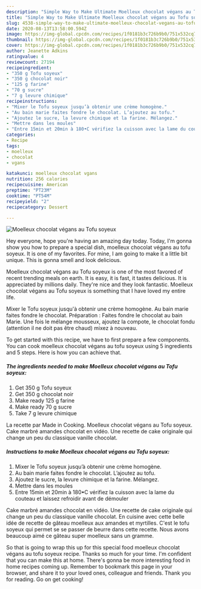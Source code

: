 ```yaml
---
description: "Simple Way to Make Ultimate Moelleux chocolat végans au Tofu soyeux"
title: "Simple Way to Make Ultimate Moelleux chocolat végans au Tofu soyeux"
slug: 4538-simple-way-to-make-ultimate-moelleux-chocolat-vegans-au-tofu-soyeux
date: 2020-08-13T13:58:00.594Z
image: https://img-global.cpcdn.com/recipes/1f0181b3c726b9b0/751x532cq70/moelleux-chocolat-vegans-au-tofu-soyeux-photo-principale-de-la-recette.jpg
thumbnail: https://img-global.cpcdn.com/recipes/1f0181b3c726b9b0/751x532cq70/moelleux-chocolat-vegans-au-tofu-soyeux-photo-principale-de-la-recette.jpg
cover: https://img-global.cpcdn.com/recipes/1f0181b3c726b9b0/751x532cq70/moelleux-chocolat-vegans-au-tofu-soyeux-photo-principale-de-la-recette.jpg
author: Jeanette Adkins
ratingvalue: 4
reviewcount: 27194
recipeingredient:
- "350 g Tofu soyeux"
- "350 g chocolat noir"
- "125 g farine"
- "70 g sucre"
- "7 g levure chimique"
recipeinstructions:
- "Mixer le Tofu soyeux jusqu’à obtenir une crème homogène."
- "Au bain marie faites fondre le chocolat. L’ajoutez au tofu."
- "Ajoutez le sucre, la levure chimique et la farine. Mélangez."
- "Mettre dans les moules"
- "Entre 15min et 20min à 180•C vérifiez la cuisson avec la lame du couteau et laissez refroidir avant de démouler"
categories:
- Recipe
tags:
- moelleux
- chocolat
- vgans

katakunci: moelleux chocolat vgans 
nutrition: 256 calories
recipecuisine: American
preptime: "PT23M"
cooktime: "PT54M"
recipeyield: "2"
recipecategory: Dessert

---
```



![Moelleux chocolat végans au Tofu soyeux](https://img-global.cpcdn.com/recipes/1f0181b3c726b9b0/751x532cq70/moelleux-chocolat-vegans-au-tofu-soyeux-photo-principale-de-la-recette.jpg)

Hey everyone, hope you're having an amazing day today. Today, I'm gonna show you how to prepare a special dish, moelleux chocolat végans au tofu soyeux. It is one of my favorites. For mine, I am going to make it a little bit unique. This is gonna smell and look delicious.

Moelleux chocolat végans au Tofu soyeux is one of the most favored of recent trending meals on earth. It is easy, it is fast, it tastes delicious. It is appreciated by millions daily. They're nice and they look fantastic. Moelleux chocolat végans au Tofu soyeux is something that I have loved my entire life.

Mixer le Tofu soyeux jusqu&#39;à obtenir une crème homogène. Au bain marie faites fondre le chocolat. Préparation : Faites fondre le chocolat au bain Marie. Une fois le mélange mousseux, ajoutez la compote, le chocolat fondu (attention il ne doit pas être chaud) mixez à nouveau.


To get started with this recipe, we have to first prepare a few components. You can cook moelleux chocolat végans au tofu soyeux using 5 ingredients and 5 steps. Here is how you can achieve that.

<!--inarticleads1-->

##### The ingredients needed to make Moelleux chocolat végans au Tofu soyeux:

1. Get 350 g Tofu soyeux
1. Get 350 g chocolat noir
1. Make ready 125 g farine
1. Make ready 70 g sucre
1. Take 7 g levure chimique


La recette par Made in Cooking. Moelleux chocolat végans au Tofu soyeux. Cake marbré amandes chocolat en vidéo. Une recette de cake originale qui change un peu du classique vanille chocolat. 

<!--inarticleads2-->

##### Instructions to make Moelleux chocolat végans au Tofu soyeux:

1. Mixer le Tofu soyeux jusqu’à obtenir une crème homogène.
1. Au bain marie faites fondre le chocolat. L’ajoutez au tofu.
1. Ajoutez le sucre, la levure chimique et la farine. Mélangez.
1. Mettre dans les moules
1. Entre 15min et 20min à 180•C vérifiez la cuisson avec la lame du couteau et laissez refroidir avant de démouler


Cake marbré amandes chocolat en vidéo. Une recette de cake originale qui change un peu du classique vanille chocolat. En cuisine avec cette belle idée de recette de gâteau moelleux aux amandes et myrtilles. C&#39;est le tofu soyeux qui permet se se passer de beurre dans cette recette. Nous avons beaucoup aimé ce gâteau super moelleux sans un gramme. 

So that is going to wrap this up for this special food moelleux chocolat végans au tofu soyeux recipe. Thanks so much for your time. I'm confident that you can make this at home. There's gonna be more interesting food in home recipes coming up. Remember to bookmark this page in your browser, and share it to your loved ones, colleague and friends. Thank you for reading. Go on get cooking!
